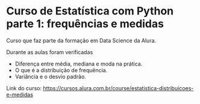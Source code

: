 # Curso de Estatística com Python parte 1: frequências e medidas

Curso que faz parte da formação em Data Science da Alura.

Durante as aulas foram verificadas 
* Diferença entre média, mediana e moda na prática.
* O que é a distribuição de frequência.
* Variância e o desvio padrão.

Link do curso: https://cursos.alura.com.br/course/estatistica-distribuicoes-e-medidas
